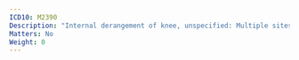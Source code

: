 ```yaml
---
ICD10: M2390
Description: "Internal derangement of knee, unspecified: Multiple sites"
Matters: No
Weight: 0
---
```

